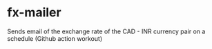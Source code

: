 # fx-mailer
Sends email of the exchange rate of the CAD - INR currency pair on a schedule (Github action workout)
